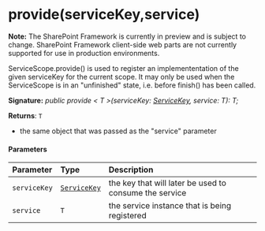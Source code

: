 # provide(serviceKey,service)
**Note:** The SharePoint Framework is currently in preview and is subject to change. SharePoint Framework client-side web parts are not currently supported for use in production environments.



ServiceScope.provide() is used to register an implemententation of the given serviceKey for the current scope. It may only be used when the ServiceScope is in an "unfinished" state, i.e. before finish() has been called.

**Signature:** _public provide < T >(serviceKey: [ServiceKey](../sp-core-library/class/servicekey.md)<T>, service: T): T;_

**Returns**: `T`



- the same object that was passed as the "service" parameter

#### Parameters


| Parameter	   | Type    | Description |
|:-------------|:---------------|:------------|
| `serviceKey`    | [`ServiceKey`](../sp-core-library/class/servicekey.md)<T> | the key that will later be used to consume the service |
| `service`    | `T` | the service instance that is being registered |


